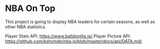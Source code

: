 # NBA On Top

This project is going to display NBA leaders for certain seasons, as well as other NBA statistics.

Player Stats API: https://www.balldontlie.io/
Player Picture API: https://github.com/kshvmdn/nba.js/blob/master/docs/api/DATA.md/
